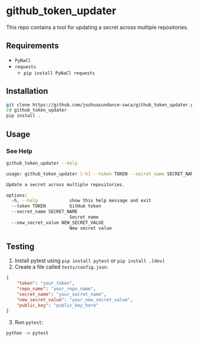 # github_token_updater

This repo contains a tool for updating a secret across multiple repositories.


## Requirements

* `PyNaCl`
* `requests`
  * `pip install PyNaCl requests`


## Installation

```bash
git clone https://github.com/joshuasundance-swca/github_token_updater.git
cd github_token_updater
pip install .
```


## Usage

### See Help
```bash
github_token_updater --help

usage: github_token_updater [-h] --token TOKEN --secret_name SECRET_NAME --new_secret_value NEW_SECRET_VALUE

Update a secret across multiple repositories.

options:
  -h, --help            show this help message and exit
  --token TOKEN         GitHub token
  --secret_name SECRET_NAME
                        Secret name
  --new_secret_value NEW_SECRET_VALUE
                        New secret value
```

## Testing

1. Install pytest using `pip install pytest` or `pip install .[dev]`
2. Create a file called `tests/config.json`:
```json
{
    "token": "your_token",
    "repo_name": "your_repo_name",
    "secret_name": "your_secret_name",
    "new_secret_value": "your_new_secret_value",
    "public_key": "public_key_here"
}
```
3. Run `pytest`:
```bash
python -m pytest
```
